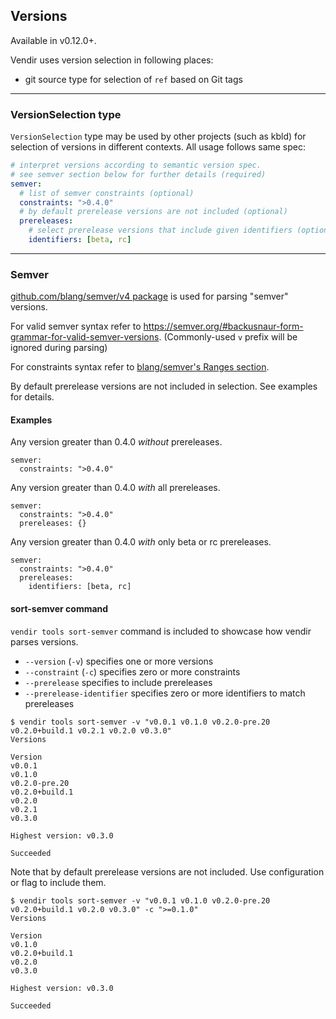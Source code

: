 ## Versions

Available in v0.12.0+.

Vendir uses version selection in following places:

- git source type for selection of `ref` based on Git tags

---
### VersionSelection type

`VersionSelection` type may be used by other projects (such as kbld) for selection of versions in different contexts. All usage follows same spec:

```yaml
# interpret versions according to semantic version spec.
# see semver section below for further details (required)
semver:
  # list of semver constraints (optional)
  constraints: ">0.4.0"
  # by default prerelease versions are not included (optional)
  prereleases:
    # select prerelease versions that include given identifiers (optional)
    identifiers: [beta, rc]
```

---
### Semver

[github.com/blang/semver/v4 package](https://github.com/blang/semver) is used for parsing "semver" versions.

For valid semver syntax refer to <https://semver.org/#backusnaur-form-grammar-for-valid-semver-versions>. (Commonly-used `v` prefix will be ignored during parsing)

For constraints syntax refer to [blang/semver's Ranges section](https://github.com/blang/semver#ranges).

By default prerelease versions are not included in selection. See examples for details.

#### Examples

Any version greater than 0.4.0 _without_ prereleases.

```
semver:
  constraints: ">0.4.0"
```

Any version greater than 0.4.0 _with_ all prereleases.

```
semver:
  constraints: ">0.4.0"
  prereleases: {}
```

Any version greater than 0.4.0 _with_ only beta or rc prereleases.

```
semver:
  constraints: ">0.4.0"
  prereleases:
    identifiers: [beta, rc]
```

#### sort-semver command

`vendir tools sort-semver` command is included to showcase how vendir parses versions.

- `--version` (`-v`) specifies one or more versions
- `--constraint` (`-c`) specifies zero or more constraints
- `--prerelease` specifies to include prereleases
- `--prerelease-identifier` specifies zero or more identifiers to match prereleases

```
$ vendir tools sort-semver -v "v0.0.1 v0.1.0 v0.2.0-pre.20 v0.2.0+build.1 v0.2.1 v0.2.0 v0.3.0"
Versions

Version
v0.0.1
v0.1.0
v0.2.0-pre.20
v0.2.0+build.1
v0.2.0
v0.2.1
v0.3.0

Highest version: v0.3.0

Succeeded
```

Note that by default prerelease versions are not included. Use configuration or flag to include them.

```
$ vendir tools sort-semver -v "v0.0.1 v0.1.0 v0.2.0-pre.20 v0.2.0+build.1 v0.2.0 v0.3.0" -c ">=0.1.0"
Versions

Version
v0.1.0
v0.2.0+build.1
v0.2.0
v0.3.0

Highest version: v0.3.0

Succeeded
```
